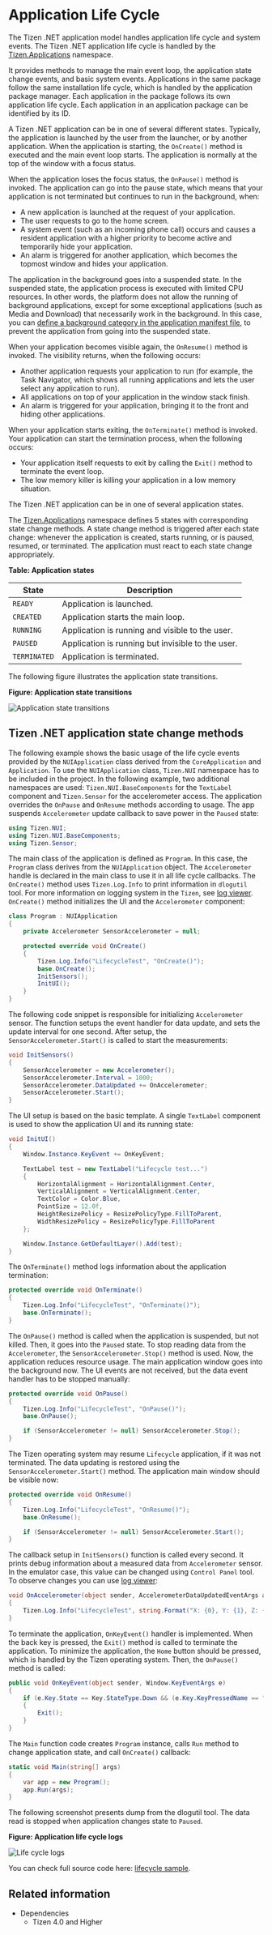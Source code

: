 # Application Life Cycle

The Tizen .NET application model handles application life cycle and system events. The Tizen .NET application life cycle is handled by the [Tizen.Applications](/application/dotnet/api/TizenFX/latest/api/Tizen.Applications.html) namespace.

It provides methods to manage the main event loop, the application state change events, and basic system events. Applications in the same package follow the same installation life cycle, which is handled by the application package manager.
Each application in the package follows its own application life cycle. Each application in an application package can be identified by its ID.

A Tizen .NET application can be in one of several different states.  Typically, the application is launched by the user from the launcher, or by another application. When the application is starting, the `OnCreate()` method is executed and the main event loop starts. The application is normally at the top of the window with a focus status.

When the application loses the focus status, the `OnPause()` method is invoked. The application can go into the pause state, which means that your application is not terminated but continues to run in the background, when:

- A new application is launched at the request of your application.
- The user requests to go to the home screen.
- A system event (such as an incoming phone call) occurs and causes a resident application with a higher priority to become active and temporarily hide your application.
- An alarm is triggered for another application, which becomes the topmost window and hides your application.

The application in the background goes into a suspended state. In the suspended state, the application process is executed with limited CPU resources. In other words, the platform does not allow the running of background applications, except for some exceptional applications (such as Media and Download) that necessarily work in the background. In this case, you can [define a background category in the application manifest file](./ui-app.md#allow_bg), to prevent the application from going into the suspended state.

When your application becomes visible again, the `OnResume()` method is invoked. The visibility returns, when the following occurs:

- Another application requests your application to run (for example, the Task Navigator, which shows all running applications and lets the user select any application to run).
- All applications on top of your application in the window stack finish.
- An alarm is triggered for your application, bringing it to the front and hiding other applications.

When your application starts exiting, the `OnTerminate()` method is invoked. Your application can start the termination process, when the following occurs:

- Your application itself requests to exit by calling the `Exit()` method to terminate the event loop.
- The low memory killer is killing your application in a low memory situation.

The Tizen .NET application can be in one of several application states.

The [Tizen.Applications](/application/dotnet/api/TizenFX/latest/api/Tizen.Applications.html) namespace defines 5 states with corresponding state change methods. A state change method is triggered after each state change: whenever the application is created, starts running, or is paused, resumed, or terminated. The application must react to each state change appropriately.

**Table: Application states**

| State        | Description                              |
|------------|----------------------------------------|
| `READY`      | Application is launched.                 |
| `CREATED`    | Application starts the main loop.        |
| `RUNNING`    | Application is running and visible to the user. |
| `PAUSED`     | Application is running but invisible to the user. |
| `TERMINATED` | Application is terminated.               |

The following figure illustrates the application state transitions.

**Figure: Application state transitions**

![Application state transitions](./media/application_lifecycle_diagram.png)

<a name="state_change"></a>
## Tizen .NET application state change methods

The following example shows the basic usage of the life cycle events provided by the `NUIApplication` class derived from the `CoreApplication` and `Application`. To use the `NUIApplication` class, `Tizen.NUI` namespace has to be included in the project. In the following example, two additional namespaces are used: `Tizen.NUI.BaseComponents` for the `TextLabel` component and `Tizen.Sensor` for the accelerometer access. The application overrides the `OnPause` and `OnResume` methods according to usage. The app suspends `Accelerometer` update callback to save power in the `Paused` state:

```csharp
using Tizen.NUI;
using Tizen.NUI.BaseComponents;
using Tizen.Sensor;
```

The main class of the application is defined as `Program`. In this case, the `Program` class derives from the `NUIApplication` object. The `Accelerometer` handle is declared in the main class to use it in all life cycle callbacks. The `OnCreate()` method uses `Tizen.Log.Info` to print information in `dlogutil` tool. For more information on logging system in the `Tizen`, see [log viewer](../../../../native/guides/error/system-logs.md#dlogutil). `OnCreate()` method initializes the UI and the `Accelerometer` component:

```csharp
class Program : NUIApplication
{
    private Accelerometer SensorAccelerometer = null;

    protected override void OnCreate()
    {
        Tizen.Log.Info("LifecycleTest", "OnCreate()");
        base.OnCreate();
        InitSensors();
        InitUI();
    }
}
```

The following code snippet is responsible for initializing `Accelerometer` sensor. The function setups the event handler for data update, and sets the update interval for one second. After setup, the `SensorAccelerometer.Start()` is called to start the measurements:

```csharp
void InitSensors()
{
    SensorAccelerometer = new Accelerometer();
    SensorAccelerometer.Interval = 1000;
    SensorAccelerometer.DataUpdated += OnAccelerometer;
    SensorAccelerometer.Start();
}
```

The UI setup is based on the basic template. A single `TextLabel` component is used to show the application UI and its running state:

```csharp
void InitUI()
{
    Window.Instance.KeyEvent += OnKeyEvent;

    TextLabel test = new TextLabel("Lifecycle test...")
    {
        HorizontalAlignment = HorizontalAlignment.Center,
        VerticalAlignment = VerticalAlignment.Center,
        TextColor = Color.Blue,
        PointSize = 12.0f,
        HeightResizePolicy = ResizePolicyType.FillToParent,
        WidthResizePolicy = ResizePolicyType.FillToParent
    };

    Window.Instance.GetDefaultLayer().Add(test);
}
```

The `OnTerminate()` method logs information about the application termination:

```csharp
protected override void OnTerminate()
{
    Tizen.Log.Info("LifecycleTest", "OnTerminate()");
    base.OnTerminate();
}
```

The `OnPause()` method is called when the application is suspended, but not killed. Then, it goes into the `Paused` state. To stop reading data from the `Accelerometer`, the `SensorAccelerometer.Stop()` method is used. Now, the application reduces resource usage. The main application window goes into the background now. The UI events are not received, but the data event handler has to be stopped manually:

```csharp
protected override void OnPause()
{
    Tizen.Log.Info("LifecycleTest", "OnPause()");
    base.OnPause();

    if (SensorAccelerometer != null) SensorAccelerometer.Stop();
}
```

The Tizen operating system may resume `Lifecycle` application, if it was not terminated. The data updating is restored using the `SensorAccelerometer.Start()` method. The application main window should be visible now:

```csharp
protected override void OnResume()
{
    Tizen.Log.Info("LifecycleTest", "OnResume()");
    base.OnResume();

    if (SensorAccelerometer != null) SensorAccelerometer.Start();
}
```

The callback setup in `InitSensors()` function is called every second. It prints debug information about a measured data from `Accelerometer` sensor. In the emulator case, this value can be changed using `Control Panel` tool. To observe changes you can use [log viewer](../../../../native/guides/error/system-logs.md#dlogutil):

```csharp
void OnAccelerometer(object sender, AccelerometerDataUpdatedEventArgs args)
{
    Tizen.Log.Info("LifecycleTest", string.Format("X: {0}, Y: {1}, Z: {2}", args.X, args.Y, args.Z));
}
```

To terminate the application, `OnKeyEvent()` handler is implemented. When the back key is pressed, the `Exit()` method is called to terminate the application. To minimize the application, the `Home` button should be pressed, which is handled by the Tizen operating system. Then, the `OnPause()` method is called:

```csharp
public void OnKeyEvent(object sender, Window.KeyEventArgs e)
{
    if (e.Key.State == Key.StateType.Down && (e.Key.KeyPressedName == "XF86Back" || e.Key.KeyPressedName == "Escape"))
    {
        Exit();
    }
}
```

The `Main` function code creates `Program` instance, calls `Run` method to change application state, and call `OnCreate()` callback:

```csharp
static void Main(string[] args)
{
    var app = new Program();
    app.Run(args);
}
```

The following screenshot presents dump from the dlogutil tool. The data read is stopped when application changes state to `Paused`.

**Figure: Application life cycle logs**

![Life cycle logs](./media/application_lifecycle_logs.png)

You can check full source code here: [lifecycle sample](source-code/application_lifecycle.cs).

## Related information
- Dependencies
  - Tizen 4.0 and Higher
